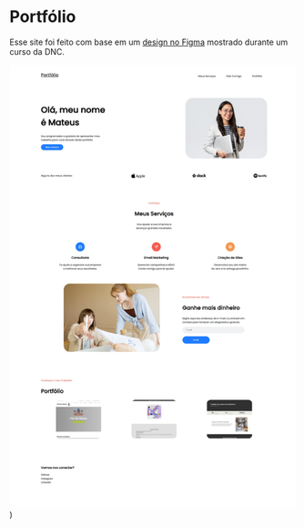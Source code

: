 # Portfólio

Esse site foi feito com base em um [design no Figma](https://www.figma.com/file/01T9bnpk9SZk0XbuC7tXBJ/LP-Portfolio?type=design&node-id=2-6&mode=design&t=4Y2rmYpoDu2bikBW-0) mostrado durante um curso da DNC.



![Alt text](image.png))

